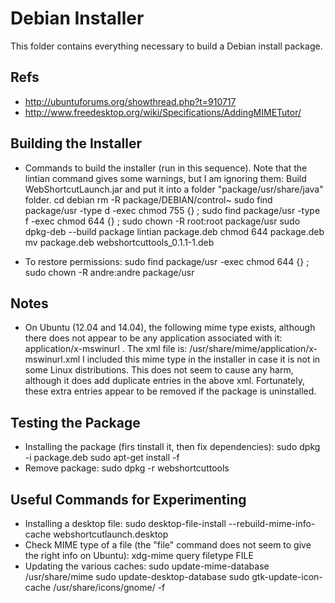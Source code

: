 Debian Installer
=================
This folder contains everything necessary to build a Debian install package.

Refs
----
- http://ubuntuforums.org/showthread.php?t=910717
- http://www.freedesktop.org/wiki/Specifications/AddingMIMETutor/

Building the Installer
----------------------
- Commands to build the installer (run in this sequence).  Note that the lintian command gives some
  warnings, but I am ignoring them:
  Build WebShortcutLaunch.jar and put it into a folder "package/usr/share/java" folder.
  cd debian
  rm -R package/DEBIAN/control~
  sudo find package/usr -type d -exec chmod 755 {} \;
  sudo find package/usr -type f -exec chmod 644 {} \;
  sudo chown -R root:root package/usr
  sudo dpkg-deb --build package
  lintian package.deb
  chmod 644 package.deb
  mv package.deb webshortcuttools_0.1.1-1.deb

  
- To restore permissions:
  sudo find package/usr -exec chmod 644 {} \;
  sudo chown -R andre:andre package/usr


Notes
-----
- On Ubuntu (12.04 and 14.04), the following mime type exists, although there does not appear to be any
  application associated with it: application/x-mswinurl .  The xml file is:
  /usr/share/mime/application/x-mswinurl.xml
  I included this mime type in the installer in case it is not in some Linux distributions.  This does
  not seem to cause any harm, although it does add duplicate entries in the above xml.  Fortunately, these
  extra entries appear to be removed if the package is uninstalled.


Testing the Package
-------------------
- Installing the package (firs tinstall it, then fix dependencies):
  sudo dpkg -i package.deb
  sudo apt-get install -f
- Remove package:
  sudo dpkg -r webshortcuttools

Useful Commands for Experimenting
---------------------------------
- Installing a desktop file:
  sudo desktop-file-install --rebuild-mime-info-cache webshortcutlaunch.desktop
- Check MIME type of a file (the "file" command does not seem to give the right info
  on Ubuntu):
  xdg-mime query filetype FILE
- Updating the various caches:
  sudo update-mime-database /usr/share/mime
  sudo update-desktop-database
  sudo gtk-update-icon-cache /usr/share/icons/gnome/ -f


